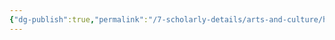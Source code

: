 ```yaml
---
{"dg-publish":true,"permalink":"/7-scholarly-details/arts-and-culture/history/historic-figures/heroes-of-prophecy/fredja/","noteIcon":""}
---
```


